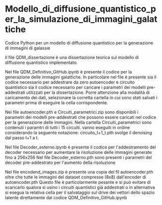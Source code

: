 # Modello_di_diffusione_quantistico_per_la_simulazione_di_immagini_galattiche
Codice Python per un modello di diffusione quantistico per la generazione di immagini di galassie

Il file QDM_dissertazione è una dissertazione teorica sul modello di diffusione quantistico implementato.

Nel file QDM_Definitivo_GitHub.ipynb è presente il codice per la generazione delle immagini galattiche. 
In particolare nel file è presente sia il codice necessario per addestrare da zero autoencoder e circuito quantistico
sia il codice necessario per caricare i parametri dei modelli pre-addestrati utilizzati per la dissertazione. 
Porre attenzione alla modalità di caricamento dei dati, selezionare la corretta cartella in cui sono stati salvati i parametri prima di eseguire la cella corrispondente.

Nei file autoencoder.pth e Circuiti_parametrici.zip sono disponibili i parametri dei modelli pre-addestrati che possono essere caricati nel codice per la generazione delle immagini.
Nella cartella Circuiti_parametrici sono contenuti i paramtri di tutti i 15 circuiti. vanno eseguiti in ordine considerando la seguente notazione: circuito_t+1_t.pth svolge il denoising dal passo t+1 a t.

Nel file Decoder_esterno.ipynb è presente il codice per l'addestramento del decoder necessario per aumentare la risoluzione delle immagini generate fino a 256x256
Nel file Decoder_esterno.pth sono presenti i parametri del decoder pre-addestrato per l'aumento della risoluzione

Nel file encodend_images.zip è presente una copia del fil autoencoder.pth oltre che tutte le immagini del dataset compresse (8x8) dall'encoder di autoencoder.pth
Questo file è particolarmente pesante e si può evitare di scaricarlo qualora si usino i circuiti quantistici già addestrati o in alternativa si esegua la relativa cella per il
salvataggio sul drive dei vettori dello spazio latente direttamente dal codice QDM_Definitivo_GitHub.ipynb
